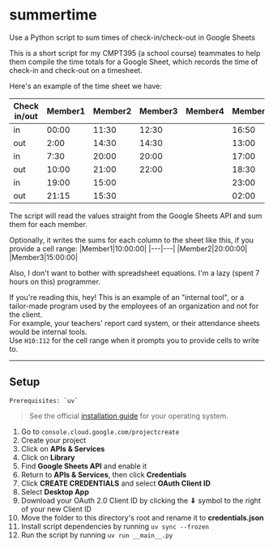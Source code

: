# summertime
Use a Python script to sum times of check-in/check-out in Google Sheets

This is a short script for my CMPT395 (a school course) teammates to help them compile the time totals for a Google Sheet, which records the time of check-in and check-out on a timesheet.

Here's an example of the time sheet we have:

|Check in/out|Member1|Member2|Member3|Member4|Member5|
|---|---|---|---|---|---|
|in|00:00|11:30|12:30|&#65279;|16:50|
|out|2:00|14:30|14:30|&#65279;|13:00|
|in|7:30|20:00|20:00|&#65279;|17:00|
|out|10:00|21:00|22:00|&#65279;|18:30|
|in|19:00|15:00|&#65279;|&#65279;|23:00|
|out|21:15|15:30|&#65279;|&#65279;|02:00|

The script will read the values straight from the Google Sheets API and sum them for each member.

Optionally, it writes the sums for each column to the sheet like this, if you provide a cell range:
|Member1|10:00:00|
|---|---|
|Member2|20:00:00|
|Member3|15:00:00|

Also, I don't want to bother with spreadsheet equations. I'm a lazy (spent 7 hours on this) programmer.


If you're reading this, hey! This is an example of an "internal tool", or a tailor-made program used by the employees of an organization and not for the client.\
For example, your teachers' report card system, or their attendance sheets would be internal tools.\
Use `H10:I12` for the cell range when it prompts you to provide cells to write to.

---

## Setup

```
Prerequisites: `uv`
```
> See the official [installation guide](https://docs.astral.sh/uv/#installation) for your operating system.

1. Go to `console.cloud.google.com/projectcreate`
2. Create your project
3. Click on **APIs & Services**
4. Click on **Library**
5. Find **Google Sheets API** and enable it
6. Return to **APIs & Services**, then click **Credentials**
7. Click **CREATE CREDENTIALS** and select **OAuth Client ID**
8. Select **Desktop App**
9. Download your OAuth 2.0 Client ID by clicking the **⇓** symbol to the right of your new Client ID
10. Move the folder to this directory's root and rename it to **credentials.json**
11. Install script dependencies by running `uv sync --frozen`
12. Run the script by running `uv run __main__.py`
